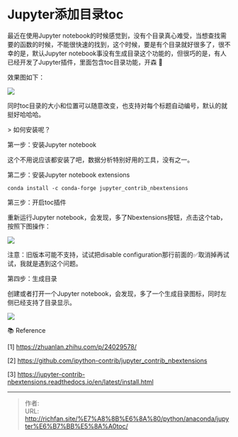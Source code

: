 # Jupyter添加目录toc



最近在使用Jupyter notebook的时候感觉到，没有个目录真心难受，当想查找需要的函数的时候，不能很快速的找到，这个时候，要是有个目录就好很多了，很不幸的是，默认Jupyter notebook事没有生成目录这个功能的，但很巧的是，有人已经开发了Jupyter插件，里面包含toc目录功能，开森 🦞

效果图如下：

![](https://gitee.com/wugenqiang/images/raw/master/image/1642479837612.png)

同时toc目录的大小和位置可以随意改变，也支持对每个标题自动编号，默认的就挺好哈哈哈。

&gt; 如何安装呢？

第一步：安装Jupyter notebook

这个不用说应该都安装了吧，数据分析特别好用的工具，没有之一。

第二步：安装Jupyter notebook extensions

```shell
conda install -c conda-forge jupyter_contrib_nbextensions
```

第三步：开启toc插件

重新运行Jupyter notebook，会发现，多了Nbextensions按钮，点击这个tab，按照下图操作：

![](/Users/wugenqiang/Downloads/images/002.png)

注意：旧版本可能不支持，试试把disable configuration那行前面的✅取消掉再试试，我就是遇到这个问题。

第四步：生成目录

创建或者打开一个Jupyter notebook，会发现，多了一个生成目录图标，同时左侧已经支持了目录显示。

![](/Users/wugenqiang/Downloads/images/003.png)



📚 Reference

[1] https://zhuanlan.zhihu.com/p/24029578/

[2] https://github.com/ipython-contrib/jupyter_contrib_nbextensions

[3] https://jupyter-contrib-nbextensions.readthedocs.io/en/latest/install.html

---

> 作者:   
> URL: http://richfan.site/%E7%A8%8B%E6%8A%80/python/anaconda/jupyter%E6%B7%BB%E5%8A%A0toc/  

